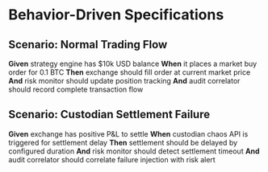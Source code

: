 # Behavior-Driven Specifications

## Scenario: Normal Trading Flow
**Given** strategy engine has $10k USD balance
**When** it places a market buy order for 0.1 BTC
**Then** exchange should fill order at current market price
**And** risk monitor should update position tracking
**And** audit correlator should record complete transaction flow

## Scenario: Custodian Settlement Failure
**Given** exchange has positive P&L to settle
**When** custodian chaos API is triggered for settlement delay
**Then** settlement should be delayed by configured duration
**And** risk monitor should detect settlement timeout
**And** audit correlator should correlate failure injection with risk alert